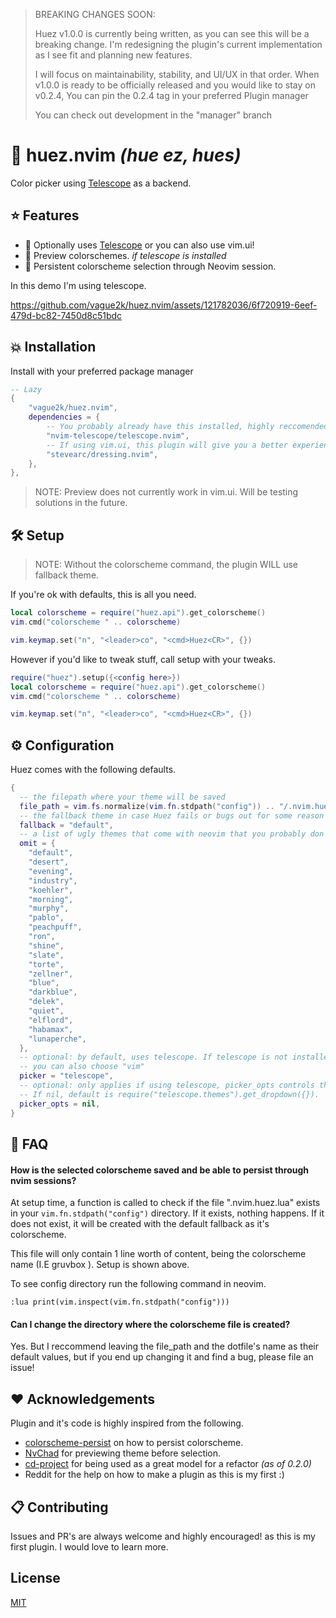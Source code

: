 > BREAKING CHANGES SOON:
>
> Huez v1.0.0 is currently being written, as you can see this will be a breaking change.
> I'm redesigning the plugin's current implementation as I see fit and planning new features.
>
> I will focus on maintainability, stability, and UI/UX in that order.
> When v1.0.0 is ready to be officially released and you would like to stay on v0.2.4, You can pin the 0.2.4 tag in your preferred Plugin manager
>
> You can check out development in the "manager" branch

# 🎨 huez.nvim _(hue ez, hues)_

Color picker using [Telescope](https://github.com/nvim-telescope/telescope.nvim) as a backend.

## ⭐️ Features

- 🔭 Optionally uses [Telescope](https://github.com/nvim-telescope/telescope.nvim) or you can also use vim.ui!
- 🌄 Preview colorschemes. _if telescope is installed_
- 💾 Persistent colorscheme selection through Neovim session.

In this demo I'm using telescope.

https://github.com/vague2k/huez.nvim/assets/121782036/6f720919-6eef-479d-bc82-7450d8c51bdc

## 💥 Installation

Install with your preferred package manager

```lua
-- Lazy
{
    "vague2k/huez.nvim",
    dependencies = {
        -- You probably already have this installed, highly reccomended you do.
        "nvim-telescope/telescope.nvim",
        -- If using vim.ui, this plugin will give you a better experience
        "stevearc/dressing.nvim",
    },
},
```

> NOTE: Preview does not currently work in vim.ui. Will be testing solutions in the future.

## 🛠 Setup

> NOTE: Without the colorscheme command, the plugin WILL use fallback theme.

If you're ok with defaults, this is all you need.

```lua
local colorscheme = require("huez.api").get_colorscheme()
vim.cmd("colorscheme " .. colorscheme)

vim.keymap.set("n", "<leader>co", "<cmd>Huez<CR>", {})
```

However if you'd like to tweak stuff, call setup with your tweaks.

```lua
require("huez").setup({<config here>})
local colorscheme = require("huez.api").get_colorscheme()
vim.cmd("colorscheme " .. colorscheme)

vim.keymap.set("n", "<leader>co", "<cmd>Huez<CR>", {})
```

## ⚙️ Configuration

Huez comes with the following defaults.

```lua
{
  -- the filepath where your theme will be saved
  file_path = vim.fs.normalize(vim.fn.stdpath("config")) .. "/.nvim.huez.lua",
  -- the fallback theme in case Huez fails or bugs out for some reason
  fallback = "default",
  -- a list of ugly themes that come with neovim that you probably don't want to choose from in the picker
  omit = {
    "default",
    "desert",
    "evening",
    "industry",
    "koehler",
    "morning",
    "murphy",
    "pablo",
    "peachpuff",
    "ron",
    "shine",
    "slate",
    "torte",
    "zellner",
    "blue",
    "darkblue",
    "delek",
    "quiet",
    "elflord",
    "habamax",
    "lunaperche",
  },
  -- optional: by default, uses telescope. If telescope is not installed, will fall back to "vim.ui"
  -- you can also choose "vim"
  picker = "telescope",
  -- optional: only applies if using telescope, picker_opts controls the dropdown style
  -- If nil, default is require("telescope.themes").get_dropdown({}).
  picker_opts = nil,
}

```

## 💭 FAQ

#### How is the selected colorscheme saved and be able to persist through nvim sessions?

At setup time, a function is called to check if the file ".nvim.huez.lua" exists in your `vim.fn.stdpath("config")` directory. If it exists, nothing happens. If it does not exist, it will be created with the default fallback as it's colorscheme.

This file will only contain 1 line worth of content, being the colorscheme name (I.E gruvbox <EOF>). Setup is shown above.

To see config directory run the following command in neovim.

`:lua print(vim.inspect(vim.fn.stdpath("config")))`

#### Can I change the directory where the colorscheme file is created?

Yes. But I reccommend leaving the file_path and the dotfile's name as their default values, but if you end up changing it and find a bug, please file an issue!

## ❤️ Acknowledgements

Plugin and it's code is highly inspired from the following.

- [colorscheme-persist](https://github.com/propet/colorscheme-persist.nvim) on how to persist colorscheme.
- [NvChad](https://github.com/NvChad/NvChad) for previewing theme before selection.
- [cd-project](https://github.com/LintaoAmons/cd-project.nvim) for being used as a great model for a refactor _(as of 0.2.0)_
- Reddit for the help on how to make a plugin as this is my first :)

## 📋 Contributing

Issues and PR's are always welcome and highly encouraged! as this is my first plugin. I would love to learn more.

## License

[MIT](https://choosealicense.com/licenses/mit/)
